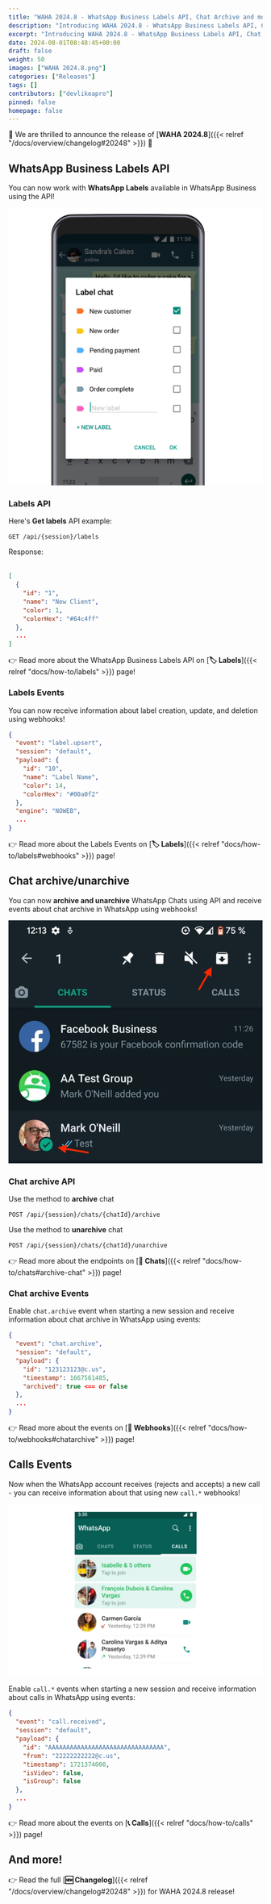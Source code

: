 ```yaml
---
title: "WAHA 2024.8 - WhatsApp Business Labels API, Chat Archive and more!"
description: "Introducing WAHA 2024.8 - WhatsApp Business Labels API, Chat Archive and more!"
excerpt: "Introducing WAHA 2024.8 - WhatsApp Business Labels API, Chat Archive and more!"
date: 2024-08-01T08:48:45+00:00
draft: false
weight: 50
images: ["WAHA 2024.8.png"]
categories: ["Releases"]
tags: []
contributors: ["devlikeapro"]
pinned: false
homepage: false
---
```


🎉 We are thrilled to announce the release of [**WAHA 2024.8**]({{< relref "/docs/overview/changelog#20248" >}}) 🎉 


## WhatsApp Business Labels API
You can now work with **WhatsApp Labels** available in WhatsApp Business using the API!

![alt](whatsapp-labels.png)

### Labels API

Here's **Get labels** API example:

```http request
GET /api/{session}/labels
```

Response:

```json

[
  {
    "id": "1",
    "name": "New Client",
    "color": 1,
    "colorHex": "#64c4ff"
  },
  ...
]
```

👉 Read more about the WhatsApp Business Labels API on [**🏷️ Labels**]({{< relref "docs/how-to/labels" >}}) page!

### Labels Events
You can now receive information about label creation, update, and deletion using webhooks!

```json
{
  "event": "label.upsert",
  "session": "default",
  "payload": {
    "id": "10",
    "name": "Label Name",
    "color": 14,
    "colorHex": "#00a0f2"
  },
  "engine": "NOWEB",
  ...
}

```
👉 Read more about the Labels Events on [**🏷️ Labels**]({{< relref "docs/how-to/labels#webhooks" >}}) page!

## Chat archive/unarchive
You can now **archive and unarchive** WhatsApp Chats using API and 
receive events about chat archive in WhatsApp using webhooks!

![alt](whatsapp-archive.jpeg)
### Chat archive API

Use the method to **archive** chat
```http request
POST /api/{session}/chats/{chatId}/archive
```

Use the method to **unarchive** chat

```http request
POST /api/{session}/chats/{chatId}/unarchive
```


👉 Read more about the endpoints on [**💬 Chats**]({{< relref "docs/how-to/chats#archive-chat" >}}) page!

### Chat archive Events
Enable `chat.archive` event when starting a new session 
and receive information about chat archive in WhatsApp using events:

```json
{
  "event": "chat.archive",
  "session": "default",
  "payload": {
    "id": "123123123@c.us",
    "timestamp": 1667561485,
    "archived": true <== or false
  },
  ...
}
```

👉 Read more about the events on [**🔄 Webhooks**]({{< relref "docs/how-to/webhooks#chatarchive" >}}) page!


## Calls Events
Now when the WhatsApp account receives (rejects and accepts) a new call - you can receive information about 
that using new `call.*` webhooks!

![alt](whatsapp-phone-call.png)

Enable `call.*` events when starting a new session
and receive information about calls in WhatsApp using events:

```json
{
  "event": "call.received",
  "session": "default",
  "payload": {
    "id": "AAAAAAAAAAAAAAAAAAAAAAAAAAAAAAAA",
    "from": "22222222222@c.us",
    "timestamp": 1721374000,
    "isVideo": false,
    "isGroup": false
  },
  ...
}
```

👉 Read more about the events on [**📞 Calls**]({{< relref "docs/how-to/calls" >}}) page!

## And more!

👉 Read the full [**🆕 Changelog**]({{< relref "/docs/overview/changelog#20248" >}}) for WAHA 2024.8 release!
